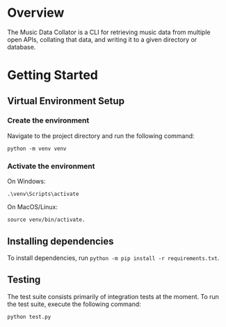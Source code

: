 # Overview
The Music Data Collator is a CLI for retrieving music data from multiple open APIs, collating that data, and writing it to a given directory or database.
# Getting Started

## Virtual Environment Setup

### Create the environment
Navigate to the project directory and run the following command:
```
python -m venv venv
``` 

### Activate the environment
On Windows:
```
.\venv\Scripts\activate
```

On MacOS/Linux:
```
source venv/bin/activate.
```

## Installing dependencies
To install dependencies, run `python -m pip install -r requirements.txt`.
## Testing
The test suite consists primarily of integration tests at the moment. To run the test suite, execute the following command: 
```
python test.py
```
